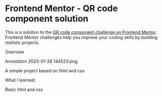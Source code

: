 # Frontend Mentor - QR code component solution

This is a solution to the [QR code component challenge on Frontend Mentor](https://www.frontendmentor.io/challenges/qr-code-component-iux_sIO_H). Frontend Mentor challenges help you improve your coding skills by building realistic projects. 

Overview

Annotation 2023-01-26 144523.png

A simple project based on html and css



What I learned:

Basic html and css